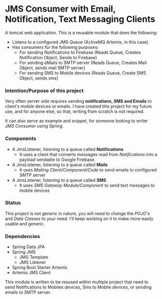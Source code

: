 # JMS Consumer with Email, Notification, Text Messaging Clients
A tomcat web application.
This is a reusable module that does the following:
- Listens to a configured JMS Queue (ActiveMQ Artemis, in this case)
- Has consumers for the following purposes:
   - For sending Notifications to Firebase (Reads Queue, Creates Notification Object, Sends to Firebase)
   - For sending eMails to SMTP server (Reads Queue, Creates Mail Object, sends mail SMTP server)
   - For sending SMS to Mobile devices (Reads Queue, Create SMS Object, sends sms)

### Intention/Purpose of this project
Very often server side requires sending **notifications, SMS and Emails** to client's mobile devices or emails. I have created this project for my future use, and for anyone else, so that, writing from scratch is not required.

It can also serve as example and snippet, for someone looking to writer *JMS Consumer using Spring*.

### Components
- A JmsListener, listening to a queue called **Notifications**
  - It uses a client that converts messages read from *Notifications* into a payload sendable to Google Firebase.
- A JmsListener, listening to a queue called **Mails**
  - It uses *Mailing Client/Component/Code* to send emails to configured *SMTP* server
- A JmsListener, listening to a queue called **SMS**
  - It uses *SMS Gateway Module/Component* to send text messages to mobile devices

### Status
This project is not generic in nature, you will need to change the *POJO's* and *Data Classes* to your need. I'll keep working on it to make more easily usable and generic.

### Dependencies
- Spring Data JPA
- Spring JMS
   - JMS Template
   - JMS Listener
- Spring Boot Starter Artemis
- Artemis JMS Client

This module is written to be resused within multiple project that need to send Notifications to Mobiles devices, Sms to Mobile devices, or sending emails to SMTP server.
